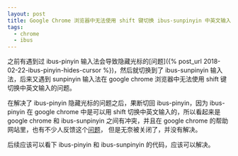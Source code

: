 ```yaml
---
layout: post
title: Google Chrome 浏览器中无法使用 shift 键切换 ibus-sunpinyin 中英文输入
tags:
  - chrome
  - ibus
---
```


之前有遇到过 ibus-pinyin 输入法会导致隐藏光标的[问题]({% post_url 2018-02-22-ibus-pinyin-hides-cursor %})，然后就切换到了
ibus-sunpinyin 输入法，后来又遇到 sunpinyin 输入法在 google chrome
浏览器中无法使用 shift 键切换中英文输入的问题。

在解决了 ibus-pinyin 隐藏光标的问题之后，果断切回 ibus-pinyin，因为 ibus-pinyin
在 google chrome 中是可以用 shift 切换中英文输入的，所以看起来是 google chrome
和 ibus-sunpinyin 之间有冲突，并且在 google chrome
的帮助网站里，也有不少人反馈这个[问题](https://support.google.com/chrome/thread/24298673?hl=en)，
但是无奈被关闭了，并没有解决。

后续应该可以看下 ibus-pinyin 和 ibus-sunpinyin 的代码，应该可以解决。
